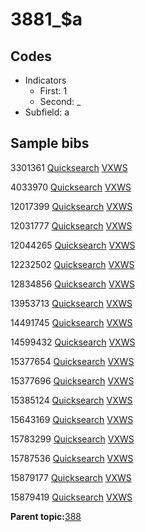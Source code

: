 # 3881\_$a

## Codes

-   Indicators
    -   First: 1
    -   Second: \_
-   Subfield: a

## Sample bibs

3301361 [Quicksearch](https://search.library.yale.edu/catalog/3301361) [VXWS](http://prodorbis.library.yale.edu:7014/vxws/GetHoldingsService?bibId=3301361)

4033970 [Quicksearch](https://search.library.yale.edu/catalog/4033970) [VXWS](http://prodorbis.library.yale.edu:7014/vxws/GetHoldingsService?bibId=4033970)

12017399 [Quicksearch](https://search.library.yale.edu/catalog/12017399) [VXWS](http://prodorbis.library.yale.edu:7014/vxws/GetHoldingsService?bibId=12017399)

12031777 [Quicksearch](https://search.library.yale.edu/catalog/12031777) [VXWS](http://prodorbis.library.yale.edu:7014/vxws/GetHoldingsService?bibId=12031777)

12044265 [Quicksearch](https://search.library.yale.edu/catalog/12044265) [VXWS](http://prodorbis.library.yale.edu:7014/vxws/GetHoldingsService?bibId=12044265)

12232502 [Quicksearch](https://search.library.yale.edu/catalog/12232502) [VXWS](http://prodorbis.library.yale.edu:7014/vxws/GetHoldingsService?bibId=12232502)

12834856 [Quicksearch](https://search.library.yale.edu/catalog/12834856) [VXWS](http://prodorbis.library.yale.edu:7014/vxws/GetHoldingsService?bibId=12834856)

13953713 [Quicksearch](https://search.library.yale.edu/catalog/13953713) [VXWS](http://prodorbis.library.yale.edu:7014/vxws/GetHoldingsService?bibId=13953713)

14491745 [Quicksearch](https://search.library.yale.edu/catalog/14491745) [VXWS](http://prodorbis.library.yale.edu:7014/vxws/GetHoldingsService?bibId=14491745)

14599432 [Quicksearch](https://search.library.yale.edu/catalog/14599432) [VXWS](http://prodorbis.library.yale.edu:7014/vxws/GetHoldingsService?bibId=14599432)

15377654 [Quicksearch](https://search.library.yale.edu/catalog/15377654) [VXWS](http://prodorbis.library.yale.edu:7014/vxws/GetHoldingsService?bibId=15377654)

15377696 [Quicksearch](https://search.library.yale.edu/catalog/15377696) [VXWS](http://prodorbis.library.yale.edu:7014/vxws/GetHoldingsService?bibId=15377696)

15385124 [Quicksearch](https://search.library.yale.edu/catalog/15385124) [VXWS](http://prodorbis.library.yale.edu:7014/vxws/GetHoldingsService?bibId=15385124)

15643169 [Quicksearch](https://search.library.yale.edu/catalog/15643169) [VXWS](http://prodorbis.library.yale.edu:7014/vxws/GetHoldingsService?bibId=15643169)

15783299 [Quicksearch](https://search.library.yale.edu/catalog/15783299) [VXWS](http://prodorbis.library.yale.edu:7014/vxws/GetHoldingsService?bibId=15783299)

15787536 [Quicksearch](https://search.library.yale.edu/catalog/15787536) [VXWS](http://prodorbis.library.yale.edu:7014/vxws/GetHoldingsService?bibId=15787536)

15879177 [Quicksearch](https://search.library.yale.edu/catalog/15879177) [VXWS](http://prodorbis.library.yale.edu:7014/vxws/GetHoldingsService?bibId=15879177)

15879419 [Quicksearch](https://search.library.yale.edu/catalog/15879419) [VXWS](http://prodorbis.library.yale.edu:7014/vxws/GetHoldingsService?bibId=15879419)

**Parent topic:**[388](../../tags/388/388.md)

